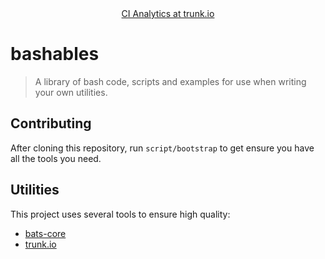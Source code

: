 <div id=badges align=center>
    <a href=https://app.trunk.io/docwhat-github/docwhat/bashables/ci-analytics>CI Analytics at trunk.io</a>
</div>

# bashables

> A library of bash code, scripts and examples for use when writing your own utilities.

## Contributing

After cloning this repository, run `script/bootstrap` to get ensure you have all the tools you need.

## Utilities

This project uses several tools to ensure high quality:

- [bats-core](https://bats-core.readthedocs.io/)
- [trunk.io](https://docs.trunk.io)
